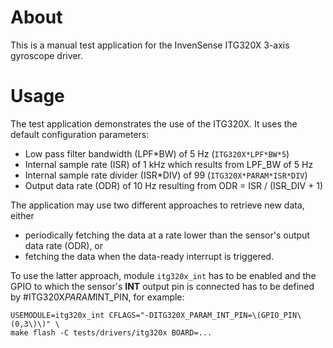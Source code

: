 # About

This is a manual test application for the InvenSense ITG320X 3-axis gyroscope driver.

# Usage

The test application demonstrates the use of the ITG320X. It uses the
default configuration parameters:

- Low pass filter bandwidth (LPF*BW) of 5 Hz (`ITG320X*LPF*BW*5`)
- Internal sample rate (ISR) of 1 kHz which results from LPF_BW of 5 Hz
- Internal sample rate divider (ISR*DIV) of 99 (`ITG320X*PARAM*ISR*DIV`)
- Output data rate (ODR) of 10 Hz resulting from ODR = ISR / (ISR_DIV + 1)

The application may use two different approaches to retrieve new data,
either

- periodically fetching the data at a rate lower than the sensor's
  output data rate (ODR), or
- fetching the data when the data-ready interrupt is triggered.

To use the latter approach, module `itg320x_int` has to be enabled and the
GPIO to which the sensor's **INT** output pin is connected has to be
defined by #ITG320X*PARAM*INT_PIN, for example:

```
USEMODULE=itg320x_int CFLAGS="-DITG320X_PARAM_INT_PIN=\(GPIO_PIN\(0,3\)\)" \
make flash -C tests/drivers/itg320x BOARD=...
```
